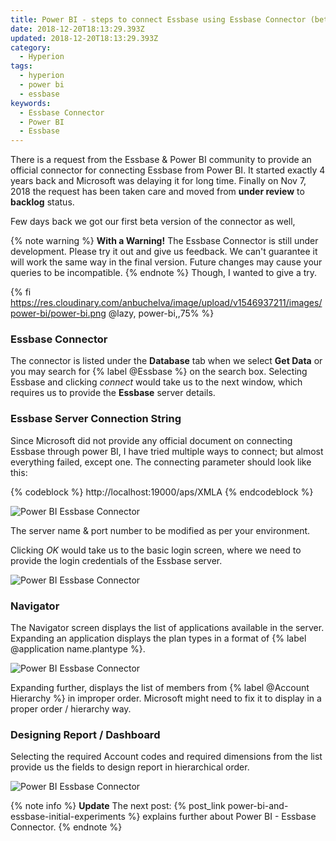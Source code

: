 ```yaml
---
title: Power BI - steps to connect Essbase using Essbase Connector (beta)
date: 2018-12-20T18:13:29.393Z
updated: 2018-12-20T18:13:29.393Z
category:
  - Hyperion
tags:
  - hyperion
  - power bi
  - essbase
keywords:
  - Essbase Connector
  - Power BI
  - Essbase
---
```

There is a request from the Essbase & Power BI community to provide an official connector for connecting Essbase from Power BI.  It started exactly 4 years back and Microsoft was delaying it for long time.  Finally on Nov 7, 2018 the request has been taken care and moved from **under review** to **backlog** status.

Few days back we got our first beta version of the connector as well,

{% note warning %}
**With a Warning!**
The Essbase Connector is still under development. Please try it out and give us feedback. We can't guarantee it will work the same way in the final version. Future changes may cause your queries to be incompatible.
{% endnote %}
Though, I wanted to give a try.

<!---more--->

{% fi https://res.cloudinary.com/anbuchelva/image/upload/v1546937211/images/power-bi/power-bi.png @lazy, power-bi,,75% %}

### Essbase Connector

The connector is listed under the **Database** tab when we select **Get Data** or you may search for {% label @Essbase %} on the search box.  Selecting Essbase and clicking _connect_ would take us to the next window, which requires us to provide the **Essbase** server details.

### Essbase Server Connection String

Since Microsoft did not provide any official document on connecting Essbase through power BI, I have tried multiple ways to connect; but almost everything failed, except one.  The connecting parameter should look like this:

{% codeblock %}
http://localhost:19000/aps/XMLA
{% endcodeblock %}

![Power BI Essbase Connector](https://res.cloudinary.com/anbuchelva/image/upload/v1546937989/images/power-bi/powerbi-essbaseconnector1.png)

The server name & port number to be modified as per your environment.

Clicking _OK_ would take us to the basic login screen, where we need to provide the login credentials of the Essbase server.

![Power BI Essbase Connector](https://res.cloudinary.com/anbuchelva/image/upload/v1546937989/images/power-bi/powerbi-essbaseconnector2.png)

### Navigator

The Navigator screen displays the list of applications available in the server. Expanding an application displays the plan types in a format of {% label @application name.plantype %}.  

![Power BI Essbase Connector](https://res.cloudinary.com/anbuchelva/image/upload/v1546937989/images/power-bi/powerbi-essbaseconnector3.png)

Expanding further, displays the list of members from {% label @Account Hierarchy %} in improper order. Microsoft might need to fix it to display in a proper order / hierarchy way.

### Designing Report / Dashboard
Selecting the required Account codes and required dimensions from the list provide us the fields to design report in hierarchical order.

![Power BI Essbase Connector](https://res.cloudinary.com/anbuchelva/image/upload/v1546937989/images/power-bi/powerbi-essbaseconnector5.png)

{% note info %} **Update**
The next post: {% post_link power-bi-and-essbase-initial-experiments %} explains further about Power BI - Essbase Connector.
{% endnote %}